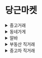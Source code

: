 # 당근마켓
<details>
<summary>중고거래</summary>
<div>
<h3>PC</h3>
<img src="./img/main_pc.png">
<h3>tablet</h3>
<img src="./img/main_tablet.png">
<h3>mobile</h3>
<img src="./img/main_mobile.png">
</div>
</details>

<details>
<summary>동네가게</summary>
<div>
<h3>PC</h3>
<img src="./img/ns_pc.png">
<h3>tablet</h3>
<img src="./img/ns_tablet.png">
<h3>mobile</h3>
<img src="./img/ns_mobile.png">
</div>
</details>

<details>
<summary>알바</summary>
<div>
<h3>PC</h3>
<img src="./img/jobs_pc.png">
<h3>tablet</h3>
<img src="./img/jobs_tablet.png">
<h3>mobile</h3>
<img src="./img/jobs_mobile.png">
</div>
</details>

<details>
<summary>부동산 직거래</summary>
<div>
<h3>PC</h3>
<img src="./img/realty_pc.png">
<h3>tablet</h3>
<img src="./img/realty_tablet.png">
<h3>mobile</h3>
<img src="./img/realty_mobile.png">
</div>
</details>

<details>
<summary>중고차 직거래</summary>
<div>
<h3>PC</h3>
<img src="./img/car_pc.png">
<h3>tablet</h3>
<img src="./img/car_tablet.png">
<h3>mobile</h3>
<img src="./img/car_mobile.png">
</div>
</details>
